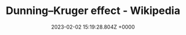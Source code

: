 ---
title: "Dunning–Kruger effect - Wikipedia"
link: "https://en.wikipedia.org/wiki/Dunning%E2%80%93Kruger_effect"
date: "2023-02-02 15:19:28.804Z +0000"
description: ""
category: "wikipedia"
---